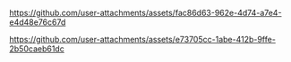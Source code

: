 

https://github.com/user-attachments/assets/fac86d63-962e-4d74-a7e4-e4d48e76c67d



https://github.com/user-attachments/assets/e73705cc-1abe-412b-9ffe-2b50caeb61dc

